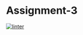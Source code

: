 # Assignment-3
[![linter](https://github.com/Pranay-Tyagi/Assignment-3/workflows/linter/badge.svg)](https://github.com/marketplace/actions/super-linter)
